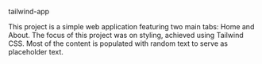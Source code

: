 tailwind-app

This project is a simple web application featuring two main tabs: Home and About.
The focus of this project was on styling, achieved using Tailwind CSS.
Most of the content is populated with random text to serve as placeholder text.
